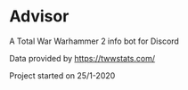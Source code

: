 # Advisor

A Total War Warhammer 2 info bot for Discord

Data provided by https://twwstats.com/

Project started on 25/1-2020
